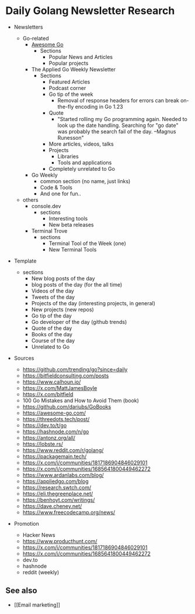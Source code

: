 # Daily Golang Newsletter Research

- Newsletters
  - Go-related
    - [Awesome Go](https://go.libhunt.com/)
      - Sections
        - Popular News and Articles
        - Popular projects
    - The Applied Go Weekly Newsletter
      - Sections
        - Featured Articles
        - Podcast corner
        - Go tip of the week
          - Removal of response headers for errors can break on-the-fly encoding in Go 1.23
        - Quote
          - "Started rolling my Go programming again. Needed to look up the date handling. Searching for "go date" was probably the search fail of the day. –Magnus Runesson"
        - More articles, videos, talks
        - Projects
          - Libraries
          - Tools and applications
        - Completely unrelated to Go
    - Go Weekly
      - common section (no name, just links)
      - Code & Tools
      - And one for fun..
  - others
    - console.dev
      - sections
        - Interesting tools
        - New beta releases
    - Terminal Trove
      - sections
        - Terminal Tool of the Week (one)
        - New Terminal Tools

- Template
  - sections
    - New blog posts of the day
    - blog posts of the day (for the all time)
    - Videos of the day
    - Tweets of the day
    - Projects of the day (interesting projects, in general)
    - New projects (new repos)
    - Go tip of the day
    - Go developer of the day (github trends)
    - Quote of the day
    - Books of the day
    - Course of the day
    - Unrelated to Go

- Sources
  - https://github.com/trending/go?since=daily
  - https://bitfieldconsulting.com/posts
  - https://www.calhoun.io/
  - https://x.com/MattJamesBoyle
  - https://x.com/bitfield
  - 100 Go Mistakes and How to Avoid Them (book)
  - https://github.com/dariubs/GoBooks
  - https://awesome-go.com/
  - https://threedots.tech/post/
  - https://dev.to/t/go
  - https://hashnode.com/n/go
  - https://antonz.org/all/
  - https://lobste.rs/
  - https://www.reddit.com/r/golang/
  - https://packagemain.tech/
  - https://x.com/i/communities/1817186904846029101
  - https://x.com/i/communities/1685641800449462272
  - https://www.ardanlabs.com/blog/
  - https://appliedgo.com/blog
  - https://research.swtch.com/
  - https://eli.thegreenplace.net/
  - https://benhoyt.com/writings/
  - https://dave.cheney.net/
  - https://www.freecodecamp.org/news/

- Promotion
  - Hacker News
  - https://www.producthunt.com/
  - https://x.com/i/communities/1817186904846029101
  - https://x.com/i/communities/1685641800449462272
  - dev.to
  - hashnode
  - reddit (weekly)

## See also

- [[Email marketing]]
